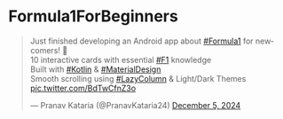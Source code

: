 # Formula1ForBeginners
<blockquote class="twitter-tweet" data-media-max-width="560"><p lang="en" dir="ltr">Just finished developing an Android app about <a href="https://twitter.com/hashtag/Formula1?src=hash&amp;ref_src=twsrc%5Etfw">#Formula1</a> for newcomers! 🏁<br>10 interactive cards with essential <a href="https://twitter.com/hashtag/F1?src=hash&amp;ref_src=twsrc%5Etfw">#F1</a> knowledge<br>Built with <a href="https://twitter.com/hashtag/Kotlin?src=hash&amp;ref_src=twsrc%5Etfw">#Kotlin</a> &amp; <a href="https://twitter.com/hashtag/MaterialDesign?src=hash&amp;ref_src=twsrc%5Etfw">#MaterialDesign</a><br>Smooth scrolling using <a href="https://twitter.com/hashtag/LazyColumn?src=hash&amp;ref_src=twsrc%5Etfw">#LazyColumn</a> &amp; Light/Dark Themes <a href="https://t.co/BdTwCfnZ3o">pic.twitter.com/BdTwCfnZ3o</a></p>&mdash; Pranav Kataria (@PranavKataria24) <a href="https://twitter.com/PranavKataria24/status/1864731007162749111?ref_src=twsrc%5Etfw">December 5, 2024</a></blockquote> <script async src="https://platform.twitter.com/widgets.js" charset="utf-8"></script>
